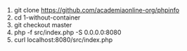 1. git clone https://github.com/academiaonline-org/phpinfo
2. cd 1-without-container
3. git checkout master
4. php -f src/index.php -S 0.0.0.0:8080
5. curl localhost:8080/src/index.php
